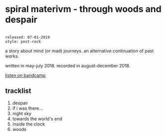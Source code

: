 # spiral materivm - through woods and despair

```

released: 07-01-2019
style: post-rock
```

a story about mind (or mad) journeys.
an alternative continuation of past works.

written in may-july 2018.
recorded in august-december 2018.

[listen on bandcamp](https://spiral-materivm.bandcamp.com/album/through-woods-and-despair)

## tracklist

1. despair
2. if i was there...
3. night sky
4. towards the world's end
5. inside the clock
6. woods
